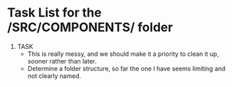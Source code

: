# Task List for the /SRC/COMPONENTS/ folder

1. TASK
      - This is really messy, and we should make it a priority to clean it up, sooner rather than later.
      - Determine a folder structure, so far the one I have seems limiting and not clearly named.
